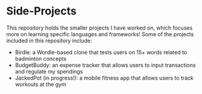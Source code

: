 # Side-Projects
This repository holds the smaller projects I have worked on, which focuses more on learning specific languages and frameworks! Some of the projects included in this repository include:
- Birdle: a Wordle-based clone that tests users on 15+ words related to badminton concepts
- BudgetBuddy: an expense tracker that allows users to input transactions and regulate my spendings
- JackedPot (in progress!): a mobile fitness app that allows users to track workouts at the gym
